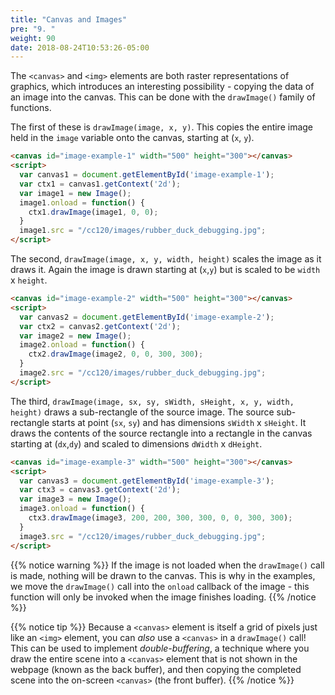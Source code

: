 ```yaml
---
title: "Canvas and Images"
pre: "9. "
weight: 90
date: 2018-08-24T10:53:26-05:00
---
```


The `<canvas>` and `<img>` elements are both raster representations of graphics, which introduces an interesting possibility - copying the data of an image into the canvas.  This can be done with the `drawImage()` family of functions.

The first of these is `drawImage(image, x, y)`. This copies the entire image held in the `image` variable onto the canvas, starting at (`x`, `y`). 

<canvas id="image-example-1" width="500" height="300"></canvas>
<script>
  var canvas1 = document.getElementById('image-example-1');
  var ctx1 = canvas1.getContext('2d');
  var image1 = new Image();
  image1.onload = function() {
    ctx1.drawImage(image1, 0, 0);
  }
  image1.src = "/cc120/images/rubber_duck_debugging.jpg";  
</script>

```html
<canvas id="image-example-1" width="500" height="300"></canvas>
<script>
  var canvas1 = document.getElementById('image-example-1');
  var ctx1 = canvas1.getContext('2d');
  var image1 = new Image();
  image1.onload = function() {
    ctx1.drawImage(image1, 0, 0);
  }
  image1.src = "/cc120/images/rubber_duck_debugging.jpg";  
</script>
```

The second, `drawImage(image, x, y, width, height)` scales the image as it draws it.  Again the image is drawn starting at (`x`,`y`) but is scaled to be `width` x `height`.

<canvas id="image-example-2" width="500" height="300"></canvas>
<script>
  var canvas2 = document.getElementById('image-example-2');
  var ctx2 = canvas2.getContext('2d');
  var image2 = new Image();
  image2.onload = function() {
    ctx2.drawImage(image2, 0, 0, 300, 300);
  }
  image2.src = "/cc120/images/rubber_duck_debugging.jpg";  
</script>

```html
<canvas id="image-example-2" width="500" height="300"></canvas>
<script>
  var canvas2 = document.getElementById('image-example-2');
  var ctx2 = canvas2.getContext('2d');
  var image2 = new Image();
  image2.onload = function() {
    ctx2.drawImage(image2, 0, 0, 300, 300);
  }
  image2.src = "/cc120/images/rubber_duck_debugging.jpg";  
</script>
```

The third, `drawImage(image, sx, sy, sWidth, sHeight, x, y, width, height)` draws a sub-rectangle of the source image. The source sub-rectangle starts at point (`sx`, `sy`) and has dimensions `sWidth` x `sHeight`. It draws the contents of the source rectangle into a rectangle in the canvas starting at (`dx`,`dy`) and scaled to dimensions `dWidth` x `dHeight`.

<canvas id="image-example-3" width="500" height="300"></canvas>
<script>
  var canvas3 = document.getElementById('image-example-3');
  var ctx3 = canvas3.getContext('2d');
  var image3 = new Image();
  image3.onload = function() {
    ctx3.drawImage(image3, 200, 200, 300, 300, 0, 0, 300, 300);
  }
  image3.src = "/cc120/images/rubber_duck_debugging.jpg";  
</script>

```html
<canvas id="image-example-3" width="500" height="300"></canvas>
<script>
  var canvas3 = document.getElementById('image-example-3');
  var ctx3 = canvas3.getContext('2d');
  var image3 = new Image();
  image3.onload = function() {
    ctx3.drawImage(image3, 200, 200, 300, 300, 0, 0, 300, 300);
  }
  image3.src = "/cc120/images/rubber_duck_debugging.jpg";  
</script>
```

{{% notice warning %}}
If the image is not loaded when the `drawImage()` call is made, nothing will be drawn to the canvas.  This is why in the examples, we move the `drawImage()` call into the `onload` callback of the image - this function will only be invoked when the image finishes loading.
{{% /notice %}}

{{% notice tip %}}
Because a `<canvas>` element is itself a grid of pixels just like an `<img>` element, you can _also_ use a `<canvas>` in a `drawImage()` call! This can be used to implement _double-buffering_, a technique where you draw the entire scene into a `<canvas>` element that is not shown in the webpage (known as the back buffer), and then copying the completed scene into the on-screen `<canvas>` (the front buffer).
{{% /notice %}}